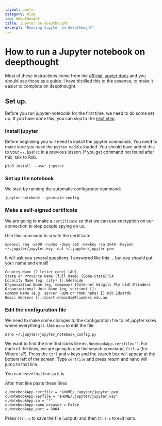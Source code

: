```yaml
---
layout: posts
category: blog
tag: deepthought
title: Jupyter on deepthought
excerpt: "Running Jupyter on deepthought"
---
```


# How to run a Jupyter notebook on deepthought

Most of these instructions come from the [official jupyter docs](https://jupyter-notebook.readthedocs.io/en/stable/public_server.html) and you should use those as a guide. I have distilled this to the essence, to make it easier to complete on deepthought.


## Set up.

Before you run jupyter-notebook for the first time, we need to do some set up. If you have done this, you can skip to the [next step](#getting-started).

### Install jupyter

Before beginning you will need to install the jupyter commands. You need to make sure you have the `python module` loaded. You should have added this to your `~/.bashrc` in a previous lesson. If you get command not found after this, talk to Rob.

```
pip3 install --user jupyter
```

### Set up the notebook

We start by running the automatic configurator command:

```
jupyter notebook --generate-config
```


### Make a self-signed certificate

We are going to make a `certificate` so that we can use encryption on our connection to stop people spying on us.

Use this command to create the certificate.

```
openssl req -x509 -nodes -days 365 -newkey rsa:2048 -keyout ~/.jupyter/jupyter.key -out ~/.jupyter/jupyter.pem
```

It will ask you several questions. I answered like this ... but you should put your name and email!

```
Country Name (2 letter code) [AU]:
State or Province Name (full name) [Some-State]:SA
Locality Name (eg, city) []:Adelaide
Organization Name (eg, company) [Internet Widgits Pty Ltd]:Flinders
Organizational Unit Name (eg, section) []:
Common Name (e.g. server FQDN or YOUR name) []:Rob Edwards
Email Address []:robert.edwards@flinders.edu.au
```

### Edit the configuration file

We need to make some changes to the configuration file to let jupyter know where everything is. Use `nano` to edit the file:


```
nano ~/.jupyter/jupyter_notebook_config.py
```

We want to find the line that looks like `#c.NotebookApp.certfile=''`. For each of the lines, we are going to use the search command, `Ctrl-w` (for Where Is?). Press the `Ctrl` and `w` keys and the search box will appear at the bottom left of the screen. Type `certfile` and press return and nano will jump to that line.

You can leave that line as it is.

After that line paste these lines

```
c.NotebookApp.certfile = '$HOME/.jupyter/jupyter.pem'
c.NotebookApp.keyfile = '$HOME/.jupyter/jupyter.key'
c.NotebookApp.ip = '*'
c.NotebookApp.open_browser = False
c.NotebookApp.port = 8004
```

Press `Ctrl-o` to save the file (`o`utput) and then `Ctrl-x` to e`x`it nano.



